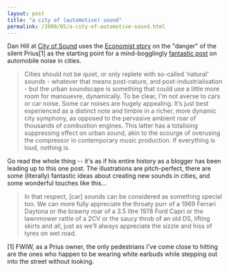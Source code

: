```yaml
---
layout: post
title: "a city of (automotive) sound"
permalink: /2009/05/a-city-of-automotive-sound.html
---
```


Dan Hill at [City of Sound](http://www.cityofsound.com/) uses the [Economist story](http://www.economist.com/science/displaystory.cfm?story_id=13606446) on the "danger" of the silent Prius\[1\] as the starting point for a mind-bogglingly [fantastic post](http://www.cityofsound.com/blog/2009/05/cars-are-friends-electric.html) on automobile noise in cities.

> Cities should not be quiet, or only replete with so-called ‘natural’ sounds - whatever that means post-nature, and post-industrialisation - but the urban soundscape is something that could use a little more room for manouevre, dynamically. To be clear, I'm not averse to cars or car noise. Some car noises are hugely appealing. It’s just best experienced as a distinct note and timbre in a richer, more dynamic city symphony, as opposed to the pervasive ambient roar of thousands of combustion engines. This latter has a totalising suppressing effect on urban sound, akin to the scourge of overusing the compressor in contemporary music production. If everything is loud, nothing is.

Go read the whole thing -- it's as if his entire history as a blogger has been leading up to this one post. The illustrations are pitch-perfect, there are some (literally) fantastic ideas about creating new sounds in cities, and some wonderful touches like this...

> In that respect, \[car\] sounds can be considered as something special too. We can more fully appreciate the throaty purr of a 1969 Ferrari Daytona or the brawny roar of a 3.5 litre 1978 Ford Capri or the lawnmower rattle of a 2CV or the saucy throb of an old DS, lifting skirts and all, just as we’ll always appreciate the sizzle and hiss of tyres on wet road.

\[1\] FWIW, as a Prius owner, the only pedestrians I've come close to hitting are the ones who happen to be wearing white earbuds while stepping out into the street without looking.